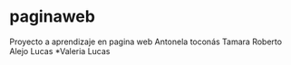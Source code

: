 # paginaweb

Proyecto a aprendizaje en pagina web 
Antonela toconás
Tamara
Roberto
Alejo
Lucas
*Valeria
Lucas

